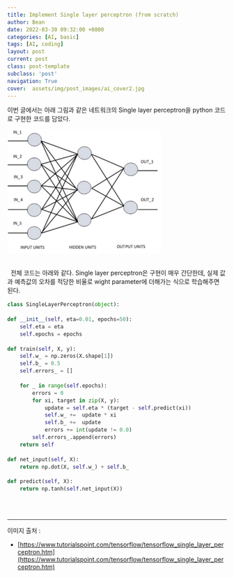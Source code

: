 ```yaml
---
title: Implement Single layer perceptron (from scratch)
author: Bean
date: 2022-03-30 09:32:00 +0800
categories: [AI, basic]
tags: [AI, coding]
layout: post
current: post
class: post-template
subclass: 'post'
navigation: True
cover:  assets/img/post_images/ai_cover2.jpg
---
```


이번 글에서는 아래 그림과 같은 네트워크의 Single layer perceptron을 python 코드로 구현한 코드를 담았다.

<div style="text-align: left">
   <img src="/assets/img/post_images/single.png" width="70%"/>
</div>

\
&nbsp;
전체 코드는 아래와 같다. Single layer perceptron은 구현이 매우 간단한데, 실제 값과 예측값의 오차를 적당한 비율로 wight parameter에 더해가는 식으로 학습해주면 된다.

```python
class SingleLayerPerceptron(object):

def __init__(self, eta=0.01, epochs=50):
    self.eta = eta
    self.epochs = epochs

def train(self, X, y):
    self.w_ = np.zeros(X.shape[1])
    self.b_ = 0.5
    self.errors_ = []

    for _ in range(self.epochs):
        errors = 0
        for xi, target in zip(X, y):
            update = self.eta * (target - self.predict(xi))
            self.w_ +=  update * xi
            self.b_ +=  update
            errors += int(update != 0.0)
        self.errors_.append(errors)
    return self

def net_input(self, X):
    return np.dot(X, self.w_) + self.b_

def predict(self, X):
    return np.tanh(self.net_input(X))
```

\
&nbsp;

***

이미지 출처 :
 * [https://www.tutorialspoint.com/tensorflow/tensorflow_single_layer_perceptron.htm](https://www.tutorialspoint.com/tensorflow/tensorflow_single_layer_perceptron.htm)
